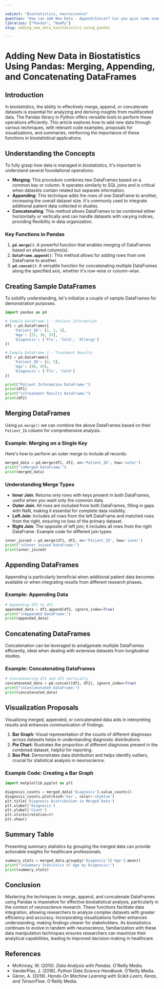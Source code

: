 ```yaml
---

subject: "Biostatistics, neuroscience"
question: "How can add New Data - Append/Concat? Can you give some examples?"
libraries: ["Pandas", "NumPy"]
slug: adding_new_data_biostatistics_using_pandas

---
```


# Adding New Data in Biostatistics Using Pandas: Merging, Appending, and Concatenating DataFrames

## Introduction
In biostatistics, the ability to effectively merge, append, or concatenate datasets is essential for analyzing and deriving insights from multifaceted data. The Pandas library in Python offers versatile tools to perform these operations efficiently. This article explores how to add new data through various techniques, with relevant code examples, proposals for visualizations, and summaries, reinforcing the importance of these functions in biostatistical applications.

## Understanding the Concepts
To fully grasp how data is managed in biostatistics, it\'s important to understand several foundational operations:
- **Merging**: This procedure combines two DataFrames based on a common key or column. It operates similarly to SQL joins and is critical when datasets contain related but separate information.
- **Appending**: This technique adds the rows of one DataFrame to another, increasing the overall dataset size. It\'s commonly used to integrate additional patient data collected in studies.
- **Concatenating**: This method allows DataFrames to be combined either horizontally or vertically and can handle datasets with varying indices, providing flexibility in data organization.

### Key Functions in Pandas
1. **`pd.merge()`**: A powerful function that enables merging of DataFrames based on shared column(s).
2. **`DataFrame.append()`**: This method allows for adding rows from one DataFrame to another.
3. **`pd.concat()`**: A versatile function for concatenating multiple DataFrames along the specified axis, whether it\'s row-wise or column-wise.

## Creating Sample DataFrames
To solidify understanding, let\'s initialize a couple of sample DataFrames for demonstration purposes.
```python
import pandas as pd

# Sample DataFrame 1 - Patient Information
df1 = pd.DataFrame({
    'Patient_ID': [1, 2, 3],
    'Age': [25, 30, 35],
    'Diagnosis': ['Flu', 'Cold', 'Allergy']
})

# Sample DataFrame 2 - Treatment Results
df2 = pd.DataFrame({
    'Patient_ID': [4, 5],
    'Age': [40, 45],
    'Diagnosis': ['Flu', 'Cold']
})

print("Patient Information DataFrame:")
print(df1)
print("\nTreatment Results DataFrame:")
print(df2)
```

## Merging DataFrames
Using `pd.merge()` we can combine the above DataFrames based on their `Patient_ID` column for comprehensive analysis.
### Example: Merging on a Single Key
Here\'s how to perform an outer merge to include all records:
```python
merged_data = pd.merge(df1, df2, on='Patient_ID', how='outer')
print("\nMerged DataFrame:")
print(merged_data)
```

### Understanding Merge Types
- **Inner Join**: Returns only rows with keys present in both DataFrames, useful when you want only the common data.
- **Outer Join**: All rows are included from both DataFrames, filling in gaps with NaN, making it essential for complete data visibility.
- **Left Join**: Includes all rows from the left DataFrame and matched rows from the right, ensuring no loss of the primary dataset.
- **Right Join**: The opposite of left join; it includes all rows from the right DataFrame.
Example code for different join types:
```python
inner_joined = pd.merge(df1, df2, on='Patient_ID', how='inner')
print("\nInner Joined DataFrame:")
print(inner_joined)
```

## Appending DataFrames
Appending is particularly beneficial when additional patient data becomes available or when integrating results from different research phases.
### Example: Appending Data
```python
# Appending df2 to df1
appended_data = df1.append(df2, ignore_index=True)
print("\nAppended DataFrame:")
print(appended_data)
```

## Concatenating DataFrames
Concatenation can be leveraged to amalgamate multiple DataFrames efficiently, ideal when dealing with extensive datasets from longitudinal studies.
### Example: Concatenating DataFrames
```python
# Concatenating df1 and df2 vertically
concatenated_data = pd.concat([df1, df2], ignore_index=True)
print("\nConcatenated DataFrame:")
print(concatenated_data)
```

## Visualization Proposals
Visualizing merged, appended, or concatenated data aids in interpreting results and enhances communication of findings.
1. **Bar Graph**: Visual representation of the counts of different diagnoses across datasets helps in understanding diagnostic distributions.
2. **Pie Chart**: Illustrates the proportion of different diagnoses present in the combined dataset, helpful for reporting.
3. **Box Plot**: Demonstrates data distribution and helps identify outliers, crucial for statistical analysis in neuroscience.
### Example Code: Creating a Bar Graph
```python
import matplotlib.pyplot as plt

diagnosis_counts = merged_data['Diagnosis'].value_counts()
diagnosis_counts.plot(kind='bar', color='skyblue')
plt.title('Diagnosis Distribution in Merged Data')
plt.xlabel('Diagnosis')
plt.ylabel('Count')
plt.xticks(rotation=0)
plt.show()
```

## Summary Table
Presenting summary statistics by grouping the merged data can provide actionable insights for healthcare professionals.
```python
summary_stats = merged_data.groupby('Diagnosis')['Age'].mean()
print("\nSummary Statistics of Age by Diagnosis:")
print(summary_stats)
```

## Conclusion
Mastering the techniques to merge, append, and concatenate DataFrames using Pandas is imperative for effective biostatistical analysis, particularly in the context of neuroscience research. These functions facilitate data integration, allowing researchers to analyze complex datasets with greater efficiency and accuracy. Incorporating visualizations further enhances understanding, making findings clearer for stakeholders. As biostatistics continues to evolve in tandem with neuroscience, familiarization with these data manipulation techniques ensures researchers can maximize their analytical capabilities, leading to improved decision-making in healthcare.

## References
- McKinney, W. (2010). *Data Analysis with Pandas*. O'Reilly Media.
- VanderPlas, J. (2016). *Python Data Science Handbook*. O'Reilly Media.
- Géron, A. (2019). *Hands-On Machine Learning with Scikit-Learn, Keras, and TensorFlow*. O'Reilly Media.